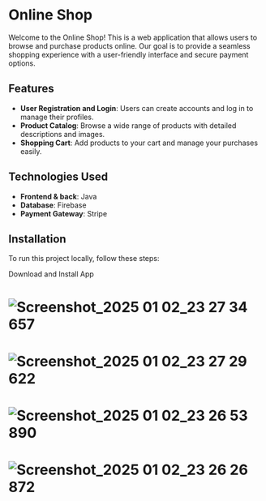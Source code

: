 
# Online Shop  

Welcome to the Online Shop! This is a web application that allows users to browse and purchase products online. Our goal is to provide a seamless shopping experience with a user-friendly interface and secure payment options.  

## Features  

- **User Registration and Login**: Users can create accounts and log in to manage their profiles.  
- **Product Catalog**: Browse a wide range of products with detailed descriptions and images.  
- **Shopping Cart**: Add products to your cart and manage your purchases easily.  
 

## Technologies Used  

- **Frontend & back**: Java  
- **Database**: Firebase  
- **Payment Gateway**: Stripe  

## Installation  

To run this project locally, follow these steps:  

Download and Install App

![Screenshot_2025 01 02_23 27 34 657](https://github.com/user-attachments/assets/5d3309a6-f43b-4623-92cc-1f3e38e8827b)
=========================
![Screenshot_2025 01 02_23 27 29 622](https://github.com/user-attachments/assets/0e61555e-52de-4fcd-925d-52d7f3634430)
=========================
![Screenshot_2025 01 02_23 26 53 890](https://github.com/user-attachments/assets/1c68b522-033b-4ec4-bd65-073d3ddda65a)
=========================
![Screenshot_2025 01 02_23 26 26 872](https://github.com/user-attachments/assets/8a6f412c-5e10-40cf-ab21-1854766bdac8)
=========================

